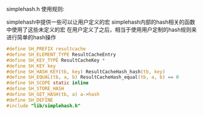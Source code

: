 simplehash.h
使用规则:

simplehash中提供一些可以让用户定义的宏
simplehash内部的hash相关的函数中使用了这些未定义的宏
在用户定义了之后，相当于使用用户定制的hash规则来进行简单的hash操作
```c
#define SH_PREFIX resultcache
#define SH_ELEMENT_TYPE ResultCacheEntry
#define SH_KEY_TYPE ResultCacheKey *
#define SH_KEY key
#define SH_HASH_KEY(tb, key) ResultCacheHash_hash(tb, key)
#define SH_EQUAL(tb, a, b) ResultCacheHash_equal(tb, a, b) == 0
#define SH_SCOPE static inline
#define SH_STORE_HASH
#define SH_GET_HASH(tb, a) a->hash
#define SH_DEFINE
#include "lib/simplehash.h"
```
